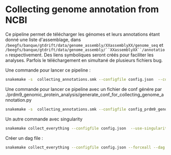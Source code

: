 # Collecting genome annotation from NCBI

Ce pipeline permet de télécharger les génomes et leurs annotations étant donné une liste d'assemblage, dans `/beegfs/banque/gtdrift/data/genome_assembly/XXassemblyXX/genome_seq` et `/beegfs/banque/gtdrift/data/genome_assembly/``XXassemblyXX``/annotation` respectivement. Des liens symboliques seront créés pour faciliter les analyses. Parfois le téléchargement en simultané de plusieurs fichiers bug.

Une commande pour lancer ce pipeline :

``` bash
snakemake -s  collecting_annotations.smk --configfile config.json  --cores 1
```


Une commande pour lancer ce pipeline avec un fichier de conf génére par ./prdm9_genomic_protein_analysis/generate_conf_for_collecting_genome_annotation.py 

``` bash
snakemake -s  collecting_annotations.smk --configfile config_prdm9_genomic.json  --cores 1
```

Un autre commande avec singularity

``` bash
snakemake collect_everything --configfile config.json  --use-singularity --singularity-args "--bind /beegfs/:/beegfs/" --cluster "sbatch -J {params.name} -p {params.partition} -N 1 --ntasks={params.ntasks} --mem={params.mem} -t {params.time} -o {params.out} -e {params.err}" --rerun-incomplete --rerun-triggers mtime -j 100 -n --forceall
```

Créer un  dag file :

``` bash
snakemake collect_everything --configfile config.json --forceall --dag | dot -Tpdf > dag-GTDrift.pdf
```
